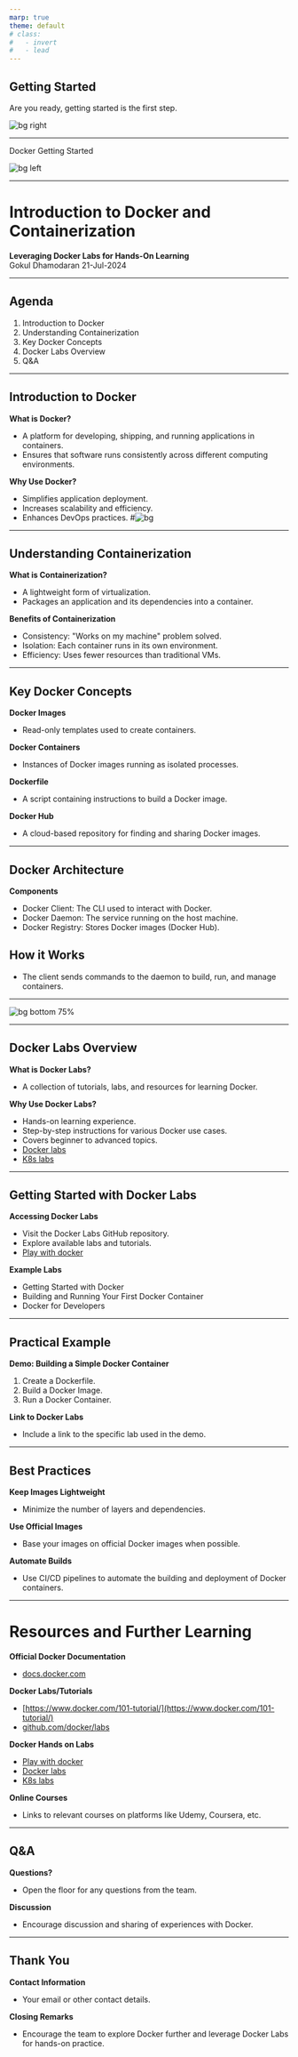 ```yaml
---
marp: true
theme: default
# class:
#   - invert
#   - lead
---
```

## Getting Started
Are you ready, getting started is the first step.

![bg right](https://images.unsplash.com/photo-1492313987647-28951c053899?q=80&w=2670&auto=format&fit=crop&ixlib=rb-4.0.3&ixid=M3wxMjA3fDB8MHxwaG90by1wYWdlfHx8fGVufDB8fHx8fA%3D%3D)

---
Docker Getting Started

![bg left](images/docker_whale.png)

<!-- #![bg ](path/to/your/background-image.jpg) -->
---
# Introduction to Docker and Containerization
**Leveraging Docker Labs for Hands-On Learning**  
Gokul Dhamodaran
21-Jul-2024

---

## Agenda
1. Introduction to Docker
2. Understanding Containerization
3. Key Docker Concepts
4. Docker Labs Overview
5. Q&A

---

## Introduction to Docker
**What is Docker?**
- A platform for developing, shipping, and running applications in containers.
- Ensures that software runs consistently across different computing environments.

**Why Use Docker?**
- Simplifies application deployment.
- Increases scalability and efficiency.
- Enhances DevOps practices.
#![bg ](images/shippingcontainers.jpg)
---

## Understanding Containerization
**What is Containerization?**
- A lightweight form of virtualization.
- Packages an application and its dependencies into a container.

**Benefits of Containerization**
- Consistency: "Works on my machine" problem solved.
- Isolation: Each container runs in its own environment.
- Efficiency: Uses fewer resources than traditional VMs.

---

## Key Docker Concepts
**Docker Images**
- Read-only templates used to create containers.

**Docker Containers**
- Instances of Docker images running as isolated processes.

**Dockerfile**
- A script containing instructions to build a Docker image.

**Docker Hub**
- A cloud-based repository for finding and sharing Docker images.

---

## Docker Architecture
**Components**
- Docker Client: The CLI used to interact with Docker.
- Docker Daemon: The service running on the host machine.
- Docker Registry: Stores Docker images (Docker Hub).
## How it Works
- The client sends commands to the daemon to build, run, and manage containers.
---

![bg bottom 75%](./images/docker-architecture.webp)

---

## Docker Labs Overview
**What is Docker Labs?**
- A collection of tutorials, labs, and resources for learning Docker.

**Why Use Docker Labs?**
- Hands-on learning experience.
- Step-by-step instructions for various Docker use cases.
- Covers beginner to advanced topics.
- [Docker labs](https://labs.play-with-docker.com/)
- [K8s labs](https://labs.play-with-k8s.com/)
---

## Getting Started with Docker Labs
**Accessing Docker Labs**
- Visit the Docker Labs GitHub repository.
- Explore available labs and tutorials.
- [Play with docker](https://www.docker.com/play-with-docker/)


**Example Labs**
- Getting Started with Docker
- Building and Running Your First Docker Container
- Docker for Developers

---

## Practical Example
**Demo: Building a Simple Docker Container**
1. Create a Dockerfile.
2. Build a Docker Image.
3. Run a Docker Container.

**Link to Docker Labs**
- Include a link to the specific lab used in the demo.

---

## Best Practices
**Keep Images Lightweight**
- Minimize the number of layers and dependencies.

**Use Official Images**
- Base your images on official Docker images when possible.

**Automate Builds**
- Use CI/CD pipelines to automate the building and deployment of Docker containers.

---

# Resources and Further Learning
**Official Docker Documentation**
- [docs.docker.com](https://docs.docker.com/)

**Docker Labs/Tutorials**
- [https://www.docker.com/101-tutorial/](https://www.docker.com/101-tutorial/)
- [github.com/docker/labs](https://github.com/docker/labs)

**Docker Hands on Labs**
- [Play with docker](https://www.docker.com/play-with-docker/)
- [Docker labs](https://labs.play-with-docker.com/)
- [K8s labs](https://labs.play-with-k8s.com/)

**Online Courses**
- Links to relevant courses on platforms like Udemy, Coursera, etc.

---

## Q&A
**Questions?**
- Open the floor for any questions from the team.

**Discussion**
- Encourage discussion and sharing of experiences with Docker.

---

## Thank You
**Contact Information**
- Your email or other contact details.

**Closing Remarks**
- Encourage the team to explore Docker further and leverage Docker Labs for hands-on practice.
